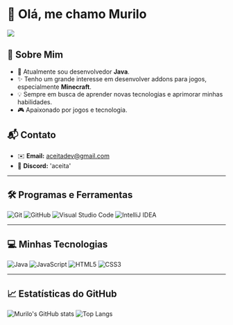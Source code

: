# 👋 Olá, me chamo **Murilo**

[![](https://visitcount.itsvg.in/api?id=aceitadev&label=Visualiza%C3%A7%C3%B5es%20do%20Perfil&color=1&pretty=false)](https://visitcount.itsvg.in)

## 👤 **Sobre Mim**

- 🌱 Atualmente sou desenvolvedor **Java**.
- ✨ Tenho um grande interesse em desenvolver addons para jogos, especialmente **Minecraft**.
- 💡 Sempre em busca de aprender novas tecnologias e aprimorar minhas habilidades.
- 🎮 Apaixonado por jogos e tecnologia.

## 📬 **Contato**

- ✉️ **Email:** aceitadev@gmail.com
- 🔮 **Discord:** 'aceita'

-----

## 🛠️ **Programas e Ferramentas**

![Git](https://img.shields.io/badge/Git%20-%23F05032.svg?style=for-the-badge&logo=git&logoColor=white)
![GitHub](https://img.shields.io/badge/GitHub%20-%23121011.svg?style=for-the-badge&logo=github&logoColor=white)
![Visual Studio Code](https://img.shields.io/badge/Visual%20Studio%20Code%20-%23007ACC.svg?style=for-the-badge&logo=visual-studio-code&logoColor=white)
![IntelliJ IDEA](https://img.shields.io/badge/IntelliJ%20IDEA%20-%23000000.svg?style=for-the-badge&logo=intellij-idea&logoColor=white)

-----

## 💻 **Minhas Tecnologias**

![Java](https://img.shields.io/badge/Java-%23ED8B00.svg?style=for-the-badge&logo=java&logoColor=white)
![JavaScript](https://img.shields.io/badge/JavaScript-%23F7DF1E.svg?style=for-the-badge&logo=javascript&logoColor=black)
![HTML5](https://img.shields.io/badge/HTML5-%23E34F26.svg?style=for-the-badge&logo=html5&logoColor=white)
![CSS3](https://img.shields.io/badge/CSS3-%231572B6.svg?style=for-the-badge&logo=css3&logoColor=white)

-----

## 📈 **Estatísticas do GitHub**

![Murilo's GitHub stats](https://github-readme-stats.vercel.app/api?username=aceitadev&show_icons=true&theme=radical)
![Top Langs](https://github-readme-stats.vercel.app/api/top-langs/?username=aceitadev&layout=compact&theme=radical)
